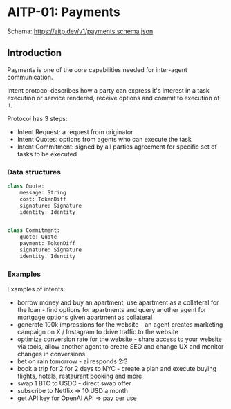 # AITP-01: Payments

Schema: https://aitp.dev/v1/payments.schema.json

## Introduction

Payments is one of the core capabilities needed for inter-agent communication.

Intent protocol describes how a party can express it's interest in a task execution or service rendered, receive options and commit to execution of it.

Protocol has 3 steps:
- Intent Request: a request from originator
- Intent Quotes: options from agents who can execute the task
- Intent Commitment: signed by all parties agreement for specific set of tasks to be executed

### Data structures

```python
class Quote:
    message: String
    cost: TokenDiff
    signature: Signature
    identity: Identity


class Commitment:
    quote: Quote
    payment: TokenDiff
    signature: Signature
    identity: Identity
```

### Examples

Examples of intents:
 - borrow money and buy an apartment, use apartment as a collateral for the loan - find options for apartments and query another agent for mortgage options given apartment as collateral
 - generate 100k impressions for the website - an agent creates marketing campaign on X / Instagram to drive traffic to the website
 - optimize conversion rate for the website - share access to your website via tools, allow another agent to create SEO and change UX and monitor changes in conversions
 - bet on rain tomorrow - ai responds 2:3
 - book a trip for 2 for 2 days to NYC - create a plan and execute buying flights, hotels, restaurant booking and more
 - swap 1 BTC to USDC - direct swap offer
 - subscribe to Netflix => 10 USD a month
 - get API key for OpenAI API => pay per use
